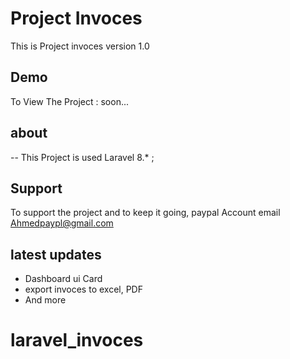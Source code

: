 
# Project Invoces 

This is Project invoces version 1.0


## Demo

To View The Project : soon...


## about

-- This Project is used Laravel 8.* ;


## Support

To support the project and to keep it going, paypal Account email Ahmedpaypl@gmail.com 


## latest updates

- Dashboard ui Card
- export invoces to excel, PDF
- And more 
# laravel_invoces
